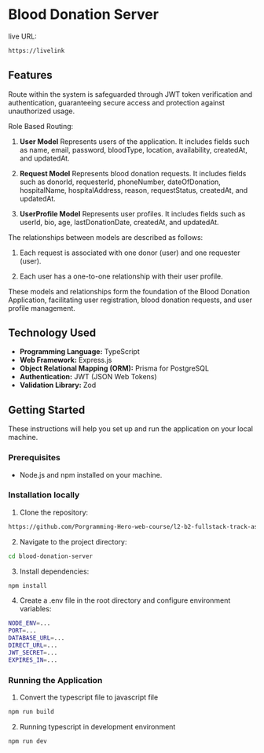 # Blood Donation Server

live URL:

```bash
https://livelink
```

## Features

Route within the system is safeguarded through JWT token verification and authentication, guaranteeing secure access and protection against unauthorized usage.

Role Based Routing:

1. **User Model**
   Represents users of the application. It includes fields such as name, email, password, bloodType, location, availability, createdAt, and updatedAt.

2. **Request Model**
   Represents blood donation requests. It includes fields such as donorId, requesterId, phoneNumber, dateOfDonation, hospitalName, hospitalAddress, reason, requestStatus, createdAt, and updatedAt.

3. **UserProfile Model**
   Represents user profiles. It includes fields such as userId, bio, age, lastDonationDate, createdAt, and updatedAt.

The relationships between models are described as follows:

1. Each request is associated with one donor (user) and one requester (user).

2. Each user has a one-to-one relationship with their user profile.

These models and relationships form the foundation of the Blood Donation Application, facilitating user registration, blood donation requests, and user profile management.

## Technology Used

- **Programming Language:** TypeScript
- **Web Framework:** Express.js
- **Object Relational Mapping (ORM):** Prisma for PostgreSQL
- **Authentication:** JWT (JSON Web Tokens)
- **Validation Library:** Zod

## Getting Started

These instructions will help you set up and run the application on your local machine.

### Prerequisites

- Node.js and npm installed on your machine.

### Installation locally

1. Clone the repository:

```bash
https://github.com/Porgramming-Hero-web-course/l2-b2-fullstack-track-assignment-8-NaimurAlltime.git
```

2. Navigate to the project directory:

```bash
cd blood-donation-server
```

3. Install dependencies:

```bash
npm install
```

4. Create a .env file in the root directory and configure environment variables:

```bash
NODE_ENV=...
PORT=...
DATABASE_URL=...
DIRECT_URL=...
JWT_SECRET=...
EXPIRES_IN=...
```

### Running the Application

1. Convert the typescript file to javascript file

```bash
npm run build
```

2. Running typescript in development environment

```bash
npm run dev
```
